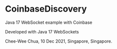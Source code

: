 # CoinbaseDiscovery
Java 17 WebSocket example with Coinbase

Developed with Java 17 WebSockets

Chee-Wee Chua,
10 Dec 2021,
Singapore, Singapore.
